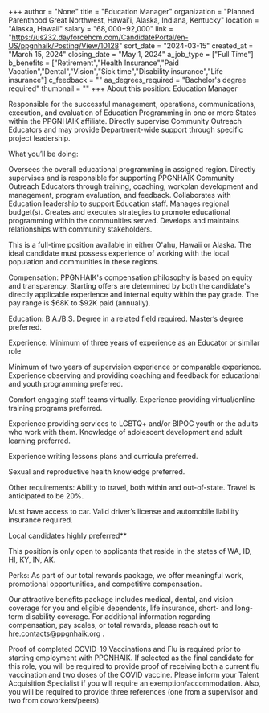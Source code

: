 +++
author = "None"
title = "Education Manager"
organization = "Planned Parenthood Great Northwest, Hawai'i, Alaska, Indiana, Kentucky"
location = "Alaska, Hawaii"
salary = "$68,000-$92,000"
link = "https://us232.dayforcehcm.com/CandidatePortal/en-US/ppgnhaik/Posting/View/10128"
sort_date = "2024-03-15"
created_at = "March 15, 2024"
closing_date = "May 1, 2024"
a_job_type = ["Full Time"]
b_benefits = ["Retirement","Health Insurance","Paid Vacation","Dental","Vision","Sick time","Disability insurance","Life insurance"]
c_feedback = ""
aa_degrees_required = "Bachelor's degree required"
thumbnail = ""
+++
About this position: Education Manager

Responsible for the successful management, operations, communications, execution, and evaluation of Education Programming in one or more States within the PPGNHAIK affiliate. Directly supervise Community Outreach Educators and may provide Department-wide support through specific project leadership.

What you’ll be doing:

Oversees the overall educational programming in assigned region. Directly supervises and is responsible for supporting PPGNHAIK Community Outreach Educators through training, coaching, workplan development and management, program evaluation, and feedback.  Collaborates with Education leadership to support Education staff. Manages regional budget(s). Creates and executes strategies to promote educational programming within the communities served. Develops and maintains relationships with community stakeholders.

This is a full-time position available in either O'ahu, Hawaii or Alaska. The ideal candidate must possess experience of working with the local population and communities in these regions.

Compensation: PPGNHAIK's compensation philosophy is based on equity and transparency.  Starting offers are determined by both the candidate's directly applicable experience and internal equity within the pay grade. The pay range is $68K to $92K paid (annually).

Education:
B.A./B.S. Degree in a related field required. Master’s degree preferred.

Experience:
Minimum of three years of experience as an Educator or similar role

Minimum of two years of supervision experience or comparable experience.  Experience observing and providing coaching and feedback for educational and youth programming preferred. 

Comfort engaging staff teams virtually.  Experience providing virtual/online training programs preferred.

Experience providing services to LGBTQ+ and/or BIPOC youth or the adults who work with them.  Knowledge of adolescent development and adult learning preferred.

Experience writing lessons plans and curricula preferred.

Sexual and reproductive health knowledge preferred.

Other requirements:
Ability to travel, both within and out-of-state. Travel is anticipated to be 20%.

Must have access to car. Valid driver’s license and automobile liability insurance required.

Local candidates highly preferred**

This position is only open to applicants that reside in the states of WA, ID, HI, KY, IN, AK.

Perks: As part of our total rewards package, we offer meaningful work, promotional opportunities, and competitive compensation.  

Our attractive benefits package includes medical, dental, and vision coverage for you and eligible dependents, life insurance, short- and long-term disability coverage. For additional information regarding compensation, pay scales, or total rewards, please reach out to hre.contacts@ppgnhaik.org . 

Proof of completed COVID-19 Vaccinations and Flu is required prior to starting employment with PPGNHAIK. If selected as the final candidate for this role, you will be required to provide proof of receiving both a current flu vaccination and two doses of the COVID vaccine. Please inform your Talent Acquisition Specialist if you will require an exemption/accommodation. Also, you will be required to provide three references (one from a supervisor and two from coworkers/peers).